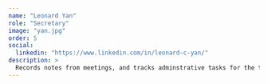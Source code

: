 ```yaml
---
name: "Leonard Yan"
role: "Secretary"
image: "yan.jpg"
order: 5
social:
  linkedin: "https://www.linkedin.com/in/leonard-c-yan/" 
description: >
  Records notes from meetings, and tracks adminstrative tasks for the team
---
```


